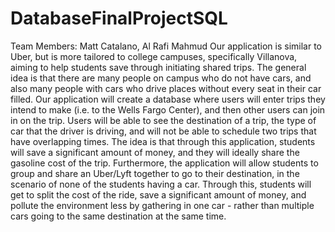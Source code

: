 # DatabaseFinalProjectSQL
Team Members: Matt Catalano, Al Rafi Mahmud
Our application is similar to Uber, but is more tailored to college campuses, specifically Villanova, aiming to help students save through initiating shared trips.
The general idea is that there are many people on campus who do not have cars, and also many people with cars who drive places without every seat in their car filled. 
Our application will create a database where users will enter trips they intend to make (i.e. to the Wells Fargo Center), and then other users can join in on the trip. 
Users will be able to see the destination of a trip, the type of car that the driver is driving, and will not be able to schedule two trips that have overlapping times. 
The idea is that through this application, students will save a significant amount of money, and they will ideally share the gasoline cost of the trip. 
Furthermore, the application will allow students to group and share an Uber/Lyft together to go to their destination, in the scenario of none of the students having a car. 
Through this, students will get to split the cost of the ride, save a significant amount of money, and pollute the environment less by gathering in one car - rather than multiple cars going to the same destination at the same time.
